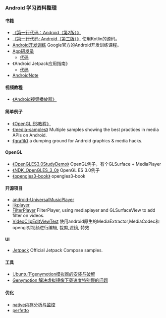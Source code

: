 ### Android 学习资料整理

#### 书籍
+ [《第一行代码：Android（第2版）》](https://book.douban.com/subject/26915433/)
+ [《第一行代码: Android（第三版）》](https://gitee.com/frank2020/android-with-kotlin)  使用Kotlin的源码。
+ [Android开发训练](http://www.android-doc.com/training/index.html) Google官方的Android开发训练课程。
+ [App研发录](https://book.douban.com/subject/26649050/) 
    + [代码](./AppProgrammingSource/) 
+ 《Android Jetpack应用指南》
    + [代码](https://github.com/feixiao/JetpackTest)
+ [AndroidNote](https://github.com/feixiao/AndroidNote.git)
#### 视频教程
+ [《Android视频播放器》](http://www.imooc.com/learn/788)


#### 简单例子
+ [《OpenGL ES教程》](https://github.com/feixiao/NDK_OpenGLES_3_0)
+ [《media-samples》](https://github.com/feixiao/media-samples)  Multiple samples showing the best practices in media APIs on Android.
+ [《grafik》](https://github.com/feixiao/grafika) a dumping ground for Android graphics & media hacks.


#### OpenGL
+ [《OpenGLES3.0StudyDemo》](https://github.com/feixiao/OpenGLES3.0StudyDemo) OpenGL例子，有个GLSurface + MediaPlayer
+ [《NDK_OpenGLES_3_0》](https://github.com/feixiao/NDK_OpenGLES_3_0.git)   OpenGL ES 3.0例子
+ [《opengles3-book》](https://github.com/feixiao/opengles3-book.git)       opengles3-book

#### 开源项目
+ [android-UniversalMusicPlayer](https://github.com/googlesamples/android-UniversalMusicPlayer)
+ [ijkplayer](https://github.com/feixiao/ijkplayer)
+ [FilterPlayer](https://github.com/feixiao/FilterPlayer) FilterPlayer, using mediaplayer and GLSurfaceView to add filter on videos.
+ [VideoClipEditViewTest](https://github.com/feixiao/VideoClipEditViewTest) 使用android原生的MediaExtractor,MediaCodec和opengl对视频进行编辑, 裁剪,滤镜, 特效

#### UI
+ [Jetpack](https://github.com/android/compose-samples) Official Jetpack Compose samples.

#### 工具
+ [Ubuntu下genymotion模拟器的安装与破解](http://www.jianshu.com/p/67b4e71380d1)
+ [Genymotion 解决虚拟镜像下载速度特别慢的问题](http://blog.csdn.net/qing666888/article/details/51622762)

#### 优化
+ [native内存分析与监控](https://cloud.tencent.com/developer/article/1817357)
+ [perfetto](./perfetto/ReadMe.md)
